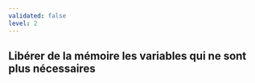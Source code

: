 ```yaml
---
validated: false
level: 2
---
```


## Libérer de la mémoire les variables qui ne sont plus nécessaires
